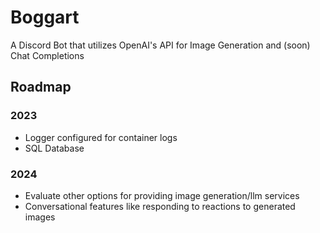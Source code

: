 # Boggart
A Discord Bot that utilizes OpenAI's API for Image Generation and (soon) Chat Completions

## Roadmap
### 2023
- Logger configured for container logs
- SQL Database
### 2024
- Evaluate other options for providing image generation/llm services
- Conversational features like responding to reactions to generated images